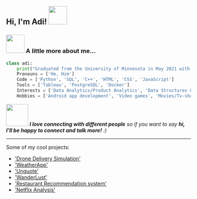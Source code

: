 <h2> Hi, I'm Adi! <img src="https://media.giphy.com/media/mGcNjsfWAjY5AEZNw6/giphy.gif" width="50"></h2>


### <img src="https://media.giphy.com/media/VgCDAzcKvsR6OM0uWg/giphy.gif" width="50"> A little more about me...  

```python
class adi:
    print("Graduated from the University of Minnesota in May 2021 with a Bachelor's in Computer Science!")
    Pronouns = ['He, Him']
    Code = ['Python', 'SQL', 'C++', 'HTML', 'CSS', 'JavaScript']
    Tools = ['Tableau', 'PostgreSQL', 'Docker']
    Interests = ['Data Analytics/Product Analytics', 'Data Structures & Algorithms']
    Hobbies = ['Android app development', 'Video games', 'Movies/Tv-shows']
```

<img src="https://media.giphy.com/media/LnQjpWaON8nhr21vNW/giphy.gif" width="60"> <em><b>I love connecting with different people</b> so if you want to say <b>hi, I'll be happy to connect and talk more!</b> :)</em>

---

Some of my cool projects:
 - ['Drone Delivery Simulation'](https://github.com/aditya-tekale-99/Drone-Delivery-Simulation) 
 - ['WeatherApp'](https://github.com/aditya-tekale-99/Android/tree/main/WeatherApp) 
 - ['Unquote'](https://github.com/aditya-tekale-99/Android/tree/main/Unquote) 
 - ['WanderLust'](https://github.com/aditya-tekale-99/HTML-CSS-JavaScript-Projects/tree/main/Wanderlust) 
 - ['Restaurant Recommendation system'](https://github.com/aditya-tekale-99/Python/tree/main/Restaurant%20Recommendation%20System) 
 - ['Netflix Analysis'](https://github.com/aditya-tekale-99/Data-Science-Portfolio/blob/main/Netflix-Titles/Netflix-Analysis.ipynb)
